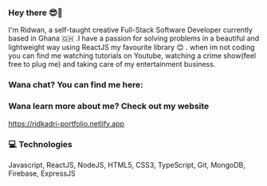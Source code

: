 ### Hey there 😎👋 

I'm Ridwan, a self-taught creative Full-Stack Software Developer currently based in Ghana 🇬🇭 .I have a passion for solving problems in a beautiful and lightweight way using ReactJS my favourite library 😊 . when im not coding you can find me watching tutorials on Youtube, watching a crime show(feel free to plug me) and taking care of my entertainment business.  

### Wana chat? You can find me here:
<a class="icon-linkedin social-button color" href="http://linkedin.com/in/ridwankadri"></a>
<a class="icon-twitter social-button color" href="http://twitter.com/ridkadri"></a>
<a class="icon-instagram social-button color" href="http://instagram.com/ridkadri"></a>

### Wana learn more about me? Check out my website
https://ridkadri-portfolio.netlify.app

### 💻 Technologies
Javascript, ReactJS, NodeJS, HTML5, CSS3, TypeScript, Git, MongoDB, Firebase, ExpressJS
